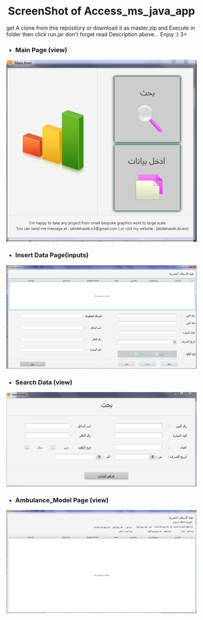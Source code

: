 <center> <h1>  ScreenShot of Access_ms_java_app </h1> </center> 

<p>  get A  clone from this repository or download it as master.zip and Execute in folder then click run.jar don't forget read Description above... Enjoy :) 3>  </p>
        
- <h3> Main Page (view) 
<img title = "Main Page" src ="https://github.com/Abd-Elrazek/Access_Ms_Java_App/blob/master/pages%20of%20Program/%D8%A7%D9%84%D8%B1%D8%A6%D9%8A%D8%B3%D9%8A%D9%87.png"/> 

- <h3> Insert Data Page(inputs) 
<img title = "insert data (inputs) " src = "https://github.com/Abd-Elrazek/Access_Ms_Java_App/blob/master/pages%20of%20Program/%D8%A7%D8%AF%D8%AE%D8%A7%D9%84%20%D8%A7%D9%84%D8%A8%D9%8A%D8%A7%D9%86%D8%A7%D8%AA.png"/>


- <h3> Search Data (view) 
<img title = "page of search data from database " src = "https://github.com/Abd-Elrazek/Access_Ms_Java_App/blob/master/pages%20of%20Program/%D8%A7%D9%84%D8%A8%D8%AD%D8%AB.png" />

- <h3> Ambulance_Model Page (view) 
<img title = "Ambulance_Model View" src = "https://github.com/Abd-Elrazek/Access_Ms_Java_App/blob/master/pages%20of%20Program/%D8%B9%D8%B1%D8%B6%20%D9%86%D9%85%D9%88%D8%B2%D8%AC%20%D8%B4%D9%87%D8%B1%D9%89.png" />

